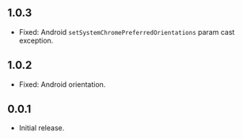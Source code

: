 ## 1.0.3
* Fixed: Android `setSystemChromePreferredOrientations` param cast exception.

## 1.0.2
* Fixed: Android orientation.

## 0.0.1

* Initial release.
